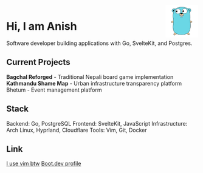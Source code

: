 <img align="right" height="85px" width="auto" src="./go-gopher-svgrepo-com.svg">

# Hi, I am Anish

Software developer building applications with Go, SvelteKit, and Postgres.

## Current Projects

**Bagchal Reforged** -  Traditional Nepali board game implementation
**Kathmandu Shame Map** - Urban infrastructure transparency platform
Bhetum - Event management platform

## Stack

Backend: Go, PostgreSQL
Frontend: SvelteKit, JavaScript
Infrastructure: Arch Linux, Hyprland, Cloudflare
Tools: Vim, Git, Docker

## Link

[I use vim btw](https://anish.iusevimbtw.com)
[Boot.dev profile](https://www.boot.dev/u/kshatrya)
